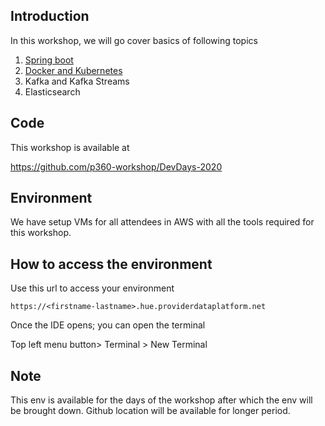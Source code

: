 ## Introduction
In this workshop, we will go cover basics of following topics
1. [Spring boot](SpringBoot)
2. [Docker and Kubernetes](DockerAndKubernetes)
3. Kafka and Kafka Streams
4. Elasticsearch 

## Code 

This workshop is available at 

https://github.com/p360-workshop/DevDays-2020


## Environment

We have setup VMs for all attendees in AWS with all the tools required for this workshop. 

## How to access the environment

Use this url to access your environment

`https://<firstname-lastname>.hue.providerdataplatform.net`


Once the IDE opens; you can open the terminal  

Top left menu button> Terminal > New Terminal

## Note
This env is available for the days of the workshop after which the env will be brought down. Github location will be available for longer period. 

